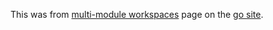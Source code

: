 This was from [multi-module workspaces](https://go.dev/doc/tutorial/workspaces) page on the [go site](https://go.dev/).